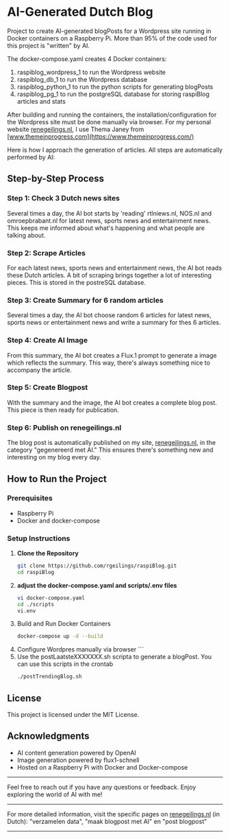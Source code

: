 # AI-Generated Dutch Blog

Project to create AI-generated blogPosts for a Wordpress site running in Docker containers on a Raspberry Pi. More than 95% of the code used for this project is "written" by AI. 

The docker-compose.yaml creates 4 Docker containers:

1. raspiblog_wordpress_1 to run the Wordpress website
2. raspiblog_db_1 to run the Wordpress database
3. raspiblog_python_1 to run the python scripts for generating blogPosts
4. raspiblog_pg_1 to run the postgreSQL database for storing raspiBlog articles and stats

After building and running the containers, the installation/configuration for the Wordpress site must be done manually via browser. For my personal website [renegeilings.nl](https://renegeilings.nl), I use Thema Janey from [www.themeinprogress.com](https://www.themeinprogress.com/)

Here is how I approach the generation of articles. All steps are automatically performed by AI:

## Step-by-Step Process

### Step 1: Check 3 Dutch news sites
Several times a day, the AI bot starts by 'reading' rtlniews.nl, NOS.nl and omroepbrabant.nl for latest news, sports news and entertainment news. This keeps me informed about what's happening and what people are talking about.

### Step 2: Scrape Articles
For each latest news, sports news and entertainment news, the AI bot reads these Dutch articles. A bit of scraping brings together a lot of interesting pieces. This is stored in the postreSQL database.

### Step 3: Create Summary for 6 random articles
Several times a day, the AI bot choose random 6 articles for latest news, sports news or entertainment news and write a summary for thes 6 articles.

### Step 4: Create AI Image
From this summary, the AI bot creates a Flux.1 prompt to generate a image which reflects the summary. This way, there's always something nice to accompany the article.

### Step 5: Create Blogpost
With the summary and the image, the AI bot creates a complete blog post. This piece is then ready for publication.

### Step 6: Publish on renegeilings.nl
The blog post is automatically published on my site, [renegeilings.nl](https://renegeilings.nl), in the category "gegenereerd met AI." This ensures there's something new and interesting on my blog every day.

## How to Run the Project

### Prerequisites

- Raspberry Pi
- Docker and docker-compose

### Setup Instructions

1. **Clone the Repository**
   ```bash
   git clone https://github.com/rgeilings/raspiBlog.git
   cd raspiBlog
   ```
2. **adjust the docker-compose.yaml and  scripts/.env files**
   ```bash
   vi docker-compose.yaml
   cd ./scripts
   vi.env
   ```
3. Build and Run Docker Containers
   ```bash
   docker-compose up -d --build
4. Configure Wordpres manually via browser   ```
5. Use the postLaatsteXXXXXXX.sh scripta to generate a blogPost. You can use this scripts in the crontab
   ```bash
   ./postTrendingBlog.sh
    ```
## License
This project is licensed under the MIT License.

## Acknowledgments

- AI content generation powered by OpenAI
- Image generation powered by flux1-schnell
- Hosted on a Raspberry Pi with Docker and Docker-compose

---

Feel free to reach out if you have any questions or feedback. Enjoy exploring the world of AI with me!

---

For more detailed information, visit the specific pages on [renegeilings.nl](https://renegeilings.nl) (in Dutch):  "verzamelen data", "maak blogpost met AI" en "post blogpost"

---

